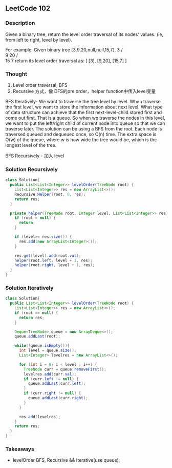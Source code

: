 ## LeetCode 102

### Description
Given a binary tree, return the level order traversal of its nodes' values. (ie, from left to right, level by level).

For example:
Given binary tree [3,9,20,null,null,15,7],
    3
   / \
  9  20
    /  \
   15   7
return its level order traversal as:
[
  [3],
  [9,20],
  [15,7]
]

### Thought
1. Level order traversal, BFS
2. Recursive 方式，像 DFS的pre order，helper function中传入level变量

BFS Iteratively- We want to traverse the tree level by level. When traverse the first level, we want to store the
information about next level. What type of data structure can achieve that the first next-level-child
stored first and come out first. That is a queue. So when we traverse the nodes in this level, we
want to put the left/right child of current node into queue so that we can traverse later. The
solution can be using a BFS from the root. Each node is traversed queued and dequeued once,
so O(n) time. The extra space is O(w) of the queue, where w is how wide the tree would be, which
is the longest level of the tree.

BFS Recursively - 加入 level

### Solution Recursively
```java
class Solution{
  public List<List<Integer>> levelOrder(TreeNode root) {
    List<List<Integer>> res = new ArrayList<>();
    Recursive Helper(root, 0, res);
    return res;
  }

  private helper(TreeNode root, Integer level, List<List<Integer>> res){
    if (root = null) {
      return;
    }

    if (level>= res.size()) {
      res.add(new ArrayList<Integer>());
    }

    res.get(level).add(root.val);
    helper(root.left, level + 1, res);
    helper(root.right, level + 1, res);
  }
}
```

### Solution Iteratively
```java
class Solution{
  public List<List<Integer>> levelOrder(TreeNode root) {
    List<List<Integer>> res = new ArrayList<>();
    if (root == null) {
      return res;
    }

    Deque<TreeNode> queue = new ArrayDeque<>();
    queue.addLast(root);

    while(!queue.isEmpty()){
      int level = queue.size();
      List<Integer> levelres = new ArrayList<>();

      for (int i = 0; i < level ; i++) {
        TreeNode curr = queue.removeFirst();
        levelres.add(curr.val);
        if (curr.left != null) {
          queue.addLast(curr.left);
        }
        if (curr.right != null) {
          queue.addLast(curr.right);
        }
      }

      res.add(levelres);
    }
    return res;
  }
}
```

### Takeaways
* levelOrder BFS, Recursive && Iterative(use queue);
